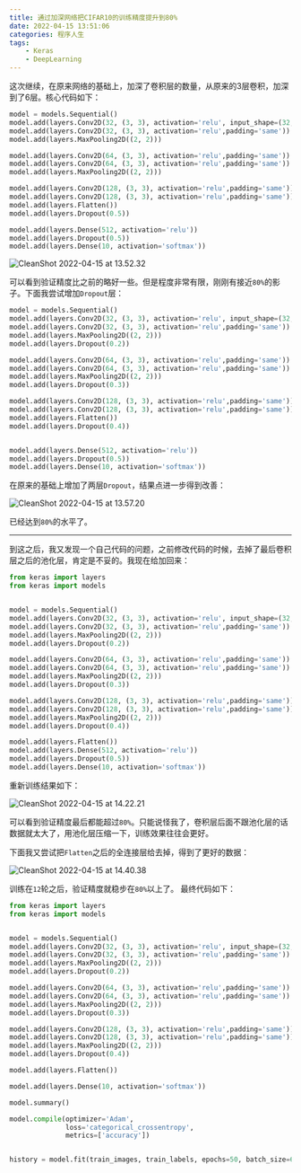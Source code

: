 ```yaml
---
title: 通过加深网络把CIFAR10的训练精度提升到80%
date: 2022-04-15 13:51:06
categories: 程序人生
tags:
    - Keras
    - DeepLearning
---
```


这次继续，在原来网络的基础上，加深了卷积层的数量，从原来的3层卷积，加深到了6层。核心代码如下：

```python
model = models.Sequential()
model.add(layers.Conv2D(32, (3, 3), activation='relu', input_shape=(32, 32, 3),padding='same'))
model.add(layers.Conv2D(32, (3, 3), activation='relu',padding='same'))
model.add(layers.MaxPooling2D((2, 2)))

model.add(layers.Conv2D(64, (3, 3), activation='relu',padding='same'))
model.add(layers.Conv2D(64, (3, 3), activation='relu',padding='same'))
model.add(layers.MaxPooling2D((2, 2)))

model.add(layers.Conv2D(128, (3, 3), activation='relu',padding='same'))
model.add(layers.Conv2D(128, (3, 3), activation='relu',padding='same'))
model.add(layers.Flatten())
model.add(layers.Dropout(0.5))

model.add(layers.Dense(512, activation='relu'))
model.add(layers.Dropout(0.5))
model.add(layers.Dense(10, activation='softmax'))
```

![CleanShot 2022-04-15 at 13.52.32](/media/CleanShot%202022-04-15%20at%2013.52.32.png)

可以看到验证精度比之前的略好一些。但是程度非常有限，刚刚有接近`80%`的影子。下面我尝试增加`Dropout`层：

```python
model = models.Sequential()
model.add(layers.Conv2D(32, (3, 3), activation='relu', input_shape=(32, 32, 3),padding='same'))
model.add(layers.Conv2D(32, (3, 3), activation='relu',padding='same'))
model.add(layers.MaxPooling2D((2, 2)))
model.add(layers.Dropout(0.2))

model.add(layers.Conv2D(64, (3, 3), activation='relu',padding='same'))
model.add(layers.Conv2D(64, (3, 3), activation='relu',padding='same'))
model.add(layers.MaxPooling2D((2, 2)))
model.add(layers.Dropout(0.3))

model.add(layers.Conv2D(128, (3, 3), activation='relu',padding='same'))
model.add(layers.Conv2D(128, (3, 3), activation='relu',padding='same'))
model.add(layers.Flatten())
model.add(layers.Dropout(0.4))


model.add(layers.Dense(512, activation='relu'))
model.add(layers.Dropout(0.5))
model.add(layers.Dense(10, activation='softmax'))
```
在原来的基础上增加了两层`Dropout`，结果点进一步得到改善：

![CleanShot 2022-04-15 at 13.57.20](/media/CleanShot%202022-04-15%20at%2013.57.20.png)

已经达到`80%`的水平了。

---

到这之后，我又发现一个自己代码的问题，之前修改代码的时候，去掉了最后卷积层之后的池化层，肯定是不妥的。我现在给加回来：

```python
from keras import layers
from keras import models


model = models.Sequential()
model.add(layers.Conv2D(32, (3, 3), activation='relu', input_shape=(32, 32, 3),padding='same'))
model.add(layers.Conv2D(32, (3, 3), activation='relu',padding='same'))
model.add(layers.MaxPooling2D((2, 2)))
model.add(layers.Dropout(0.2))

model.add(layers.Conv2D(64, (3, 3), activation='relu',padding='same'))
model.add(layers.Conv2D(64, (3, 3), activation='relu',padding='same'))
model.add(layers.MaxPooling2D((2, 2)))
model.add(layers.Dropout(0.3))

model.add(layers.Conv2D(128, (3, 3), activation='relu',padding='same'))
model.add(layers.Conv2D(128, (3, 3), activation='relu',padding='same'))
model.add(layers.MaxPooling2D((2, 2)))
model.add(layers.Dropout(0.4))

model.add(layers.Flatten())
model.add(layers.Dense(512, activation='relu'))
model.add(layers.Dropout(0.5))
model.add(layers.Dense(10, activation='softmax'))
```

重新训练结果如下：

![CleanShot 2022-04-15 at 14.22.21](/media/CleanShot%202022-04-15%20at%2014.22.21.png)

可以看到验证精度最后都能超过`80%`。只能说怪我了，卷积层后面不跟池化层的话数据就太大了，用池化层压缩一下，训练效果往往会更好。

下面我又尝试把`Flatten`之后的全连接层给去掉，得到了更好的数据：

![CleanShot 2022-04-15 at 14.40.38](/media/CleanShot%202022-04-15%20at%2014.40.38.png)

训练在`12`轮之后，验证精度就稳步在`80%`以上了。
最终代码如下：

```python
from keras import layers
from keras import models


model = models.Sequential()
model.add(layers.Conv2D(32, (3, 3), activation='relu', input_shape=(32, 32, 3),padding='same'))
model.add(layers.Conv2D(32, (3, 3), activation='relu',padding='same'))
model.add(layers.MaxPooling2D((2, 2)))
model.add(layers.Dropout(0.2))

model.add(layers.Conv2D(64, (3, 3), activation='relu',padding='same'))
model.add(layers.Conv2D(64, (3, 3), activation='relu',padding='same'))
model.add(layers.MaxPooling2D((2, 2)))
model.add(layers.Dropout(0.3))

model.add(layers.Conv2D(128, (3, 3), activation='relu',padding='same'))
model.add(layers.Conv2D(128, (3, 3), activation='relu',padding='same'))
model.add(layers.MaxPooling2D((2, 2)))
model.add(layers.Dropout(0.4))

model.add(layers.Flatten())

model.add(layers.Dense(10, activation='softmax'))

model.summary()

model.compile(optimizer='Adam',
              loss='categorical_crossentropy',
              metrics=['accuracy'])


history = model.fit(train_images, train_labels, epochs=50, batch_size=64,validation_data=(test_images, test_labels))
```